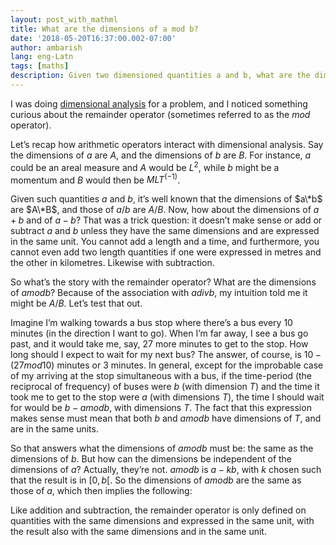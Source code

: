 ```yaml
---
layout: post_with_mathml
title: What are the dimensions of a mod b?
date: '2018-05-20T16:37:00.002-07:00'
author: ambarish
lang: eng-Latn
tags: [maths]
description: Given two dimensioned quantities a and b, what are the dimensions of (a mod b)?
---
```


I was doing [dimensional analysis](https://en.wikipedia.org/wiki/Dimensional_analysis) for a problem, and I noticed something curious about the remainder operator (sometimes referred to as the $mod$ operator).

Letʼs recap how arithmetic operators interact with dimensional analysis. Say the dimensions of $a$ are $A$, and the dimensions of $b$ are $B$. For instance, $a$ could be an areal measure and $A$ would be $L^2$, while $b$ might be a momentum and $B$ would then be $MLT^(-1)$.

Given such quantities $a$ and $b$, itʼs well known that the dimensions of $a\*b$ are $A\*B$, and those of $a/b$ are $A/B$. Now, how about the dimensions of $a+b$ and of $a-b$? That was a trick question: it doesnʼt make sense or add or subtract $a$ and $b$ unless they have the same dimensions and are expressed in the same unit. You cannot add a length and a time, and furthermore, you cannot even add two length quantities if one were expressed in metres and the other in kilometres. Likewise with subtraction.

So whatʼs the story with the remainder operator? What are the dimensions of $a mod b$? Because of the association with $a div b$, my intuition told me it might be $A/B$. Letʼs test that out.

Imagine Iʼm walking towards a bus stop where thereʼs a bus every $10$ minutes (in the direction I want to go). When Iʼm far away, I see a bus go past, and it would take me, say, $27$ more minutes to get to the stop. How long should I expect to wait for my next bus? The answer, of course, is $10 - (27 mod 10)$ minutes or $3$ minutes. In general, except for the improbable case of my arriving at the stop simultaneous with a bus, if the time-period (the reciprocal of frequency) of buses were $b$ (with dimension $T$) and the time it took me to get to the stop were $a$ (with dimensions $T$), the time I should wait for would be $b - a mod b$, with dimensions $T$. The fact that this expression makes sense must mean that both $b$ and $a mod b$ have dimensions of $T$, and are in the same units.

So that answers what the dimensions of $a mod b$ must be: the same as the dimensions of $b$. But how can the dimensions be independent of the dimensions of $a$? Actually, theyʼre not. $a mod b$ is $a - kb$, with $k$ chosen such that the result is in $[0, b[$. So the dimensions of $a mod b$ are the same as those of $a$, which then implies the following:

Like addition and subtraction, the remainder operator is only defined on quantities with the same dimensions and expressed in the same unit, with the result also with the same dimensions and in the same unit.

